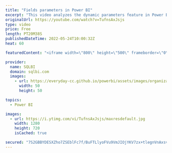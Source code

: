 ```yaml
---
title: "Fields parameters in Power BI"
excerpt: "This video analyzes the dynamic parameters feature in Power BI, unveiling some of the internals of its implementation.\r IMPORTANT: While this feature is in preview, you must enable it in Power BI Desktop in Options / Global / Preview Features / Field parameters. If you do not enable the feature, also"
originalUrl: https://youtube.com/watch?v=TufnsAxJsjs
type: video
price: Free
length: PT20M38S
publishedDateTime: 2022-05-24T10:00:32Z
heat: 60

featuredContent: "<iframe width=\"800\" height=\"500\" frameborder=\"0\" src=\"https://www.youtube.com/embed/TufnsAxJsjs\" allow=\"accelerometer; autoplay; encrypted-media; gyroscope; picture-in-picture\" allowfullscreen></iframe>"

provider:
  name: SQLBI
  domain: sqlbi.com
  images:
    - url: https://everyday-cc.github.io/powerbi/assets/images/organizations/sqlbi.com-50x50.jpg
      width: 50
      height: 50

topics:
  - Power BI

images:
  - url: https://i.ytimg.com/vi/TufnsAxJsjs/maxresdefault.jpg
    width: 1280
    height: 720
    isCached: true

secured: "7S2GBBYDESXZho7ZSEblFc7f/BuFTLlyoFVu9VmJIOjYKV7zx+tlegnVnAxsv6ijqcN++2anpw2ZRwXGfE96LkksbiE0Fqsk+gPWywHRpb7rJSbzUDNxiZgkaNgvdjmUFbF1SwssnGPNkCXbyqdd0NqFq/TuypzhUI3I1EA21zuB4klwpjaI8MwKexrf6MUc+0CGANyUJiQ0A0Dsa+MMS/o/KY2motIYNFKspuKwbXwx/EZ7KZqJzR5os+R165mBIN+PoGNhc02kf9QRWnF5gbO68MTcXIuadaULHgUT7ORvjmMMnrF5QgB8+LAiq5J7Ro6ul4TXrdxQtHKr6h8A8v3O+I6uj4T12xwIDJdFJyuU7W4w9CC6H4+xjc+iDEx4RCAbQ0oNuffMYIsKnew+Dhtspk3R2xKtNU3NR2xwjx8=;aJ5q8IFSEqx5yEy1gEp94Q=="
---
```



